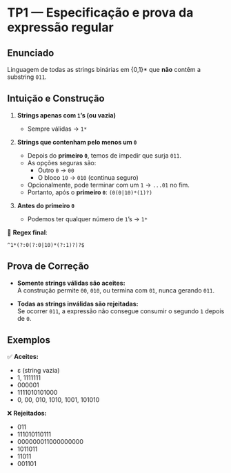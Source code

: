 # TP1 — Especificação e prova da expressão regular

## Enunciado
Linguagem de todas as strings binárias em {0,1}* que **não** contêm a substring `011`.

## Intuição e Construção

1. **Strings apenas com `1`’s (ou vazia)**  
   - Sempre válidas → `1*`

2. **Strings que contenham pelo menos um `0`**  
   - Depois do **primeiro `0`**, temos de impedir que surja `011`.  
   - As opções seguras são:  
     - Outro `0` → `00`  
     - O bloco `10` → `010` (continua seguro)  
   - Opcionalmente, pode terminar com um `1` → `...01` no fim.  
   - Portanto, após o **primeiro `0`**: `(0(0|10)*(1)?)`

3. **Antes do primeiro `0`**  
   - Podemos ter qualquer número de `1`’s → `1*`

🔹 **Regex final**:  
```regex
^1*(?:0(?:0|10)*(?:1)?)?$
```

## Prova de Correção

- **Somente strings válidas são aceites:**  
  A construção permite `00`, `010`, ou termina com `01`, nunca gerando `011`.  

- **Todas as strings inválidas são rejeitadas:**  
  Se ocorrer `011`, a expressão não consegue consumir o segundo `1` depois de `0`.  


## Exemplos

✅ **Aceites:**  
- ε (string vazia)  
- 1, 1111111  
- 000001  
- 1111010101000  
- 0, 00, 010, 1010, 1001, 101010  

❌ **Rejeitados:**  
- 011  
- 111010110111  
- 000000011000000000  
- 1011011  
- 11011  
- 001101


